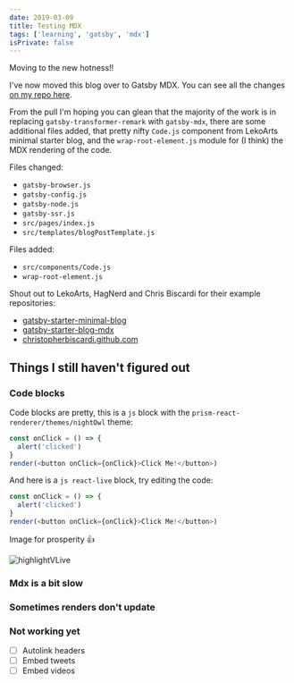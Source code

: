 ```yaml
---
date: 2019-03-09
title: Testing MDX
tags: ['learning', 'gatsby', 'mdx']
isPrivate: false
---
```


Moving to the new hotness!!

I've now moved this blog over to Gatsby MDX. You can see all the
changes
[on my repo here](https://github.com/spences10/blog.scottspence.me/pull/1128/files).

From the pull I'm hoping you can glean that the majority of the work
is in replacing `gatsby-transformer-remark` with `gatsby-mdx`, there
are some additional files added, that pretty nifty `Code.js` component
from LekoArts minimal starter blog, and the `wrap-root-element.js`
module for (I think) the MDX rendering of the code.

Files changed:

- `gatsby-browser.js`
- `gatsby-config.js`
- `gatsby-node.js`
- `gatsby-ssr.js`
- `src/pages/index.js`
- `src/templates/blogPostTemplate.js`

Files added:

- `src/components/Code.js`
- `wrap-root-element.js`

Shout out to LekoArts, HagNerd and Chris Biscardi for their example
repositories:

- [gatsby-starter-minimal-blog](https://github.com/LekoArts/gatsby-starter-minimal-blog)
- [gatsby-starter-blog-mdx](https://github.com/hagnerd/gatsby-starter-blog-mdx)
- [christopherbiscardi.github.com](https://github.com/ChristopherBiscardi/christopherbiscardi.github.com)

## Things I still haven't figured out

### Code blocks

Code blocks are pretty, this is a `js` block with the
`prism-react-renderer/themes/nightOwl` theme:

```js
const onClick = () => {
  alert('clicked')
}
render(<button onClick={onClick}>Click Me!</button>)
```

And here is a `js react-live` block, try editing the code:

```js react-live
const onClick = () => {
  alert('clicked')
}
render(<button onClick={onClick}>Click Me!</button>)
```

Image for prosperity 👍

![highlightVLive]

### Mdx is a bit slow

### Sometimes renders don't update

### Not working yet

- [ ] Autolink headers
- [ ] Embed tweets
- [ ] Embed videos

<!-- Images -->

[highlightvlive]:
  https://res.cloudinary.com/defkmsrpw/image/upload/q_auto,f_auto/v1614858538/scottspence.com/highlightVLive-3b1ee37a5c2b58e0079a1c23bea2b7e4.png
